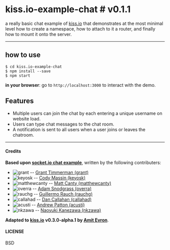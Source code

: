 # kiss.io-example-chat # v0.1.1

a really basic chat example of [kiss.io](http://github.com/kissio/kiss.io) that demonstrates at the most minimal level how to create a namespace, how to attach to it a router, and finally how to mount it onto the server. 

---

## how to use
```
$ cd kiss.io-example-chat
$ npm install --save
$ npm start
```
**in your browser**: go to `http://localhost:3000` to interact with the demo.

## Features
- Multiple users can join the chat by each entering a unique username
on website load.
- Users can type chat messages to the chat room.
- A notification is sent to all users when a user joins or leaves
the chatroom.

---

#### Credits

**Based upon [socket.io chat example](https://github.com/socketio/socket.io/tree/master/examples/chat)**, written by the following contributers:


* ![grant](https://avatars2.githubusercontent.com/u/744973?v=3&s=20) -- [Grant Timmerman (grant)](https://github.com/grant)
* ![keyosk](https://avatars1.githubusercontent.com/u/1281388?v=3&s=20) -- [Cody Massin (keyosk)](https://github.com/keyosk)
* ![matthewcanty](https://avatars0.githubusercontent.com/u/2089581?v=3&s=20) -- [Matt Canty
 (matthewcanty)](https://github.com/matthewcanty)
* ![overra](https://avatars1.githubusercontent.com/u/362590?v=3&s=20) -- [Adam Snodgrass (overra)](https://github.com/overra)
* ![rauchg](https://avatars1.githubusercontent.com/u/13041?v=3&s=20) -- [Guillermo Rauch (rauchg)](https://github.com/rauchg)
* ![callahad](https://avatars0.githubusercontent.com/u/24193?v=3&s=20) -- [Dan Callahan (callahad)](https://github.com/callahad)
* ![acusti](https://avatars0.githubusercontent.com/u/517889?v=3&s=20) -- [Andrew Patton (acusti)](https://github.com/acusti)
* ![nkzawa](https://avatars1.githubusercontent.com/u/775227?v=3&s=20) -- [Naoyuki Kanezawa (nkzawa)](https://github.com/nkzawa)

**Adapted to [kiss.io](http://github.com/amit3vr/kiss.io) v0.3.0-alpha.1 by [Amit Evron](http://github.com/amit3vr)**.

#### LICENSE
BSD

